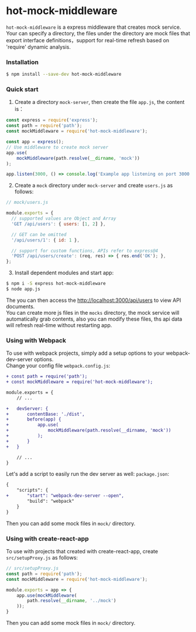 # hot-mock-middleware

`hot-mock-middleware` is a express middleware that creates mock service. Your can specify a directory, the files under the directory are mock files that export interface definitions，support for real-time refresh based on 'require' dynamic analysis.

### Installation
```sh
$ npm install --save-dev hot-mock-middleware
```

### Quick start

1. Create a directory `mock-server`, then create the file `app.js`, the content is：
```js
const express = require('express');
const path = require('path');
const mockMiddleware = require('hot-mock-middleware');

const app = express();
// Use middleware to create mock server
app.use(
    mockMiddleware(path.resolve(__dirname, 'mock'))
);

app.listen(3000, () => console.log('Example app listening on port 3000!'));
```

2. Create a `mock` directory under `mock-server` and create `users.js` as follows:
```js
// mock/users.js

module.exports = {
  // supported values are Object and Array
  'GET /api/users': { users: [1, 2] },

  // GET can be omitted
  '/api/users/1': { id: 1 },

  // support for custom functions, APIs refer to express@4
  'POST /api/users/create': (req, res) => { res.end('OK'); },
};
```

3. Install dependent modules and start app:
```sh
$ npm i -S express hot-mock-middleware
$ node app.js
```

The you can then access the <http://localhost:3000/api/users> to view API documents.   
You can create more js files in the `mocks` directory, the mock service will automatically grab contents, also you can modify these files, ths api data will refresh real-time without restarting app.

### Using with **Webpack**
To use with webpack projects, simply add a setup options to your webpack-dev-server options.  
Change your config file `webpack.config.js`: 
```diff 
+ const path = require('path');
+ const mockMiddleware = require('hot-mock-middleware');

module.exports = {
    // ...

+   devServer: {
+       contentBase: './dist',
+       before(app) {
+           app.use(
+               mockMiddleware(path.resolve(__dirname, 'mock'))
+           );
+       }
+   }

    // ...
}
```
Let's add a script to easily run the dev server as well: `package.json`: 
```diff 
{
    "scripts": {
+       "start": "webpack-dev-server --open",
        "build": "webpack"
    }
}
```
Then you can add some mock files in `mock/` directory.

### Using with **create-react-app**
To use with projects that created with create-react-app, create `src/setupProxy.js` as follows: 
```js
// src/setupProxy.js
const path = require('path');
const mockMiddleware = require('hot-mock-middleware');

module.exports = app => {
    app.use(mockMiddleware(
        path.resolve(__dirname, '../mock')
    ));
}
```
Then you can add some mock files in `mock/` directory.
